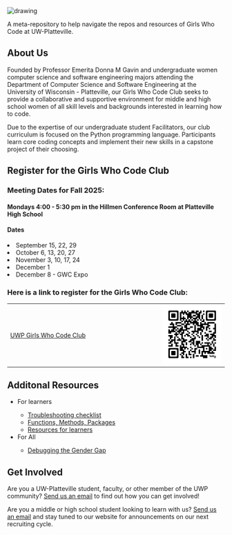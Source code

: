 <img src="GWC-UWP.png" alt="drawing" width="450"/>

A meta-repository to help navigate the repos and resources of Girls Who Code at UW-Platteville.

<h2>About Us</h2>
Founded by Professor Emerita Donna M Gavin and undergraduate women computer science and software engineering majors attending the Department of Computer Science and Software Engineering at the University of Wisconsin - Platteville, our Girls Who Code Club seeks to provide a collaborative and supportive environment for middle and high school women of all skill levels and backgrounds interested in learning how to code.

Due to the expertise of our undergraduate student Facilitators, our club curriculum is focused on the Python programming language. Participants learn core coding concepts and implement their new skills in a capstone project of their choosing.

<h2>Register for the Girls Who Code Club</h2>

<h3>Meeting Dates for Fall 2025:</h3>
<h4>Mondays 4:00 - 5:30 pm in the Hillmen Conference Room at Platteville High School</h4>
<h4>Dates</h4>
  <li>September 15, 22, 29</li>
  <li>October 6, 13, 20, 27</li>
  <li>November 3, 10, 17, 24</li>
  <li>December 1</li>
  <li>December 8 - GWC Expo</li>

<h3>Here is a link to register for the Girls Who Code Club:</h3>
<table style="width:100%">
  <tr>
    <td style="width:70%"><p><a href="https://app.campdoc.com/register/uwplatteville/gwcfall">UWP Girls Who Code Club</a></p></td>
    <td><img src="GWC_QR_CODE.png" alt="UWP Girls Who Code Registration on Camp Doc"></td>
  </tr>
</table>



<h2>Additonal Resources</h2>
<ul>
  <li>For learners</li>
    <ul>
      <li><a href="troubleshooting-checklist.md">Troubleshooting checklist</a></li>
      <li><a href="functions_methods_packages.md">Functions, Methods, Packages</a></li>
      <li><a href="learning-resources.md">Resources for learners</a></li>
    </ul>
  <li>For All</li>
  <ul>
    <li><a href="debugging-the-gender-gap.md">Debugging the Gender Gap</a></li>
  </ul>
</ul>
<h2>Get Involved</h2>
Are you a UW-Platteville student, faculty, or other member of the UWP community? <a href="mailto:girlswhocode@uwplatt.edu">Send us an email</a> to find out how you can get involved!

Are you a middle or high school student looking to learn with us? <a href="mailto:girlswhocode@uwplatt.edu">Send us an email</a> and stay tuned to our website for announcements on our next recruiting cycle.
